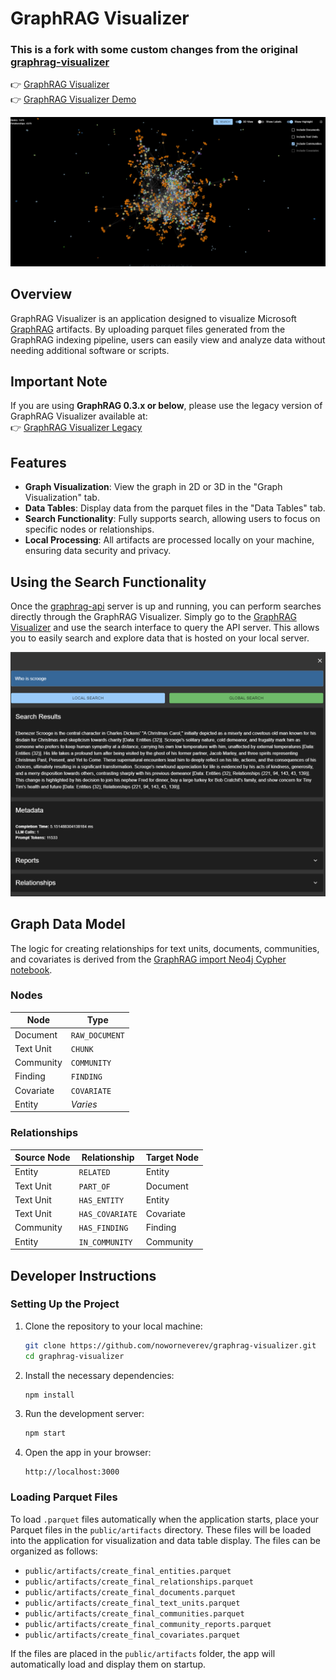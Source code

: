 # GraphRAG Visualizer 

### This is a fork with some custom changes from the original [graphrag-visualizer](https://github.com/noworneverev/graphrag-visualizer)
👉 [GraphRAG Visualizer](https://noworneverev.github.io/graphrag-visualizer/)<br/>
👉 [GraphRAG Visualizer Demo](https://www.youtube.com/watch?v=Hjx1iTZZtzw)

![demo](public/demo.png)

## Overview

GraphRAG Visualizer is an application designed to visualize Microsoft [GraphRAG](https://github.com/microsoft/graphrag) artifacts. By uploading parquet files generated from the GraphRAG indexing pipeline, users can easily view and analyze data without needing additional software or scripts.

## Important Note

If you are using **GraphRAG 0.3.x or below**, please use the legacy version of GraphRAG Visualizer available at:  
👉 [GraphRAG Visualizer Legacy](https://noworneverev.github.io/graphrag-visualizer-legacy)

## Features

- **Graph Visualization**: View the graph in 2D or 3D in the "Graph Visualization" tab.
- **Data Tables**: Display data from the parquet files in the "Data Tables" tab.
- **Search Functionality**: Fully supports search, allowing users to focus on specific nodes or relationships.
- **Local Processing**: All artifacts are processed locally on your machine, ensuring data security and privacy.

## Using the Search Functionality

Once the [graphrag-api](https://github.com/noworneverev/graphrag-api) server is up and running, you can perform searches directly through the GraphRAG Visualizer. Simply go to the [GraphRAG Visualizer](https://noworneverev.github.io/graphrag-visualizer/) and use the search interface to query the API server. This allows you to easily search and explore data that is hosted on your local server.

![search](public/search.png)

## Graph Data Model

The logic for creating relationships for text units, documents, communities, and covariates is derived from the [GraphRAG import Neo4j Cypher notebook](https://github.com/microsoft/graphrag/blob/main/examples_notebooks/community_contrib/neo4j/graphrag_import_neo4j_cypher.ipynb).

### Nodes

| Node      | Type           |
| --------- | -------------- |
| Document  | `RAW_DOCUMENT` |
| Text Unit | `CHUNK`        |
| Community | `COMMUNITY`    |
| Finding   | `FINDING`      |
| Covariate | `COVARIATE`    |
| Entity    | _Varies_       |

### Relationships

| Source Node | Relationship    | Target Node |
| ----------- | --------------- | ----------- |
| Entity      | `RELATED`       | Entity      |
| Text Unit   | `PART_OF`       | Document    |
| Text Unit   | `HAS_ENTITY`    | Entity      |
| Text Unit   | `HAS_COVARIATE` | Covariate   |
| Community   | `HAS_FINDING`   | Finding     |
| Entity      | `IN_COMMUNITY`  | Community   |

## Developer Instructions

### Setting Up the Project

1. Clone the repository to your local machine:

   ```bash
   git clone https://github.com/noworneverev/graphrag-visualizer.git
   cd graphrag-visualizer
   ```

2. Install the necessary dependencies:

   ```bash
   npm install
   ```

3. Run the development server:

   ```bash
   npm start
   ```

4. Open the app in your browser:
   ```
   http://localhost:3000
   ```

### Loading Parquet Files

To load `.parquet` files automatically when the application starts, place your Parquet files in the `public/artifacts` directory. These files will be loaded into the application for visualization and data table display. The files can be organized as follows:

- `public/artifacts/create_final_entities.parquet`
- `public/artifacts/create_final_relationships.parquet`
- `public/artifacts/create_final_documents.parquet`
- `public/artifacts/create_final_text_units.parquet`
- `public/artifacts/create_final_communities.parquet`
- `public/artifacts/create_final_community_reports.parquet`
- `public/artifacts/create_final_covariates.parquet`

If the files are placed in the `public/artifacts` folder, the app will automatically load and display them on startup.

